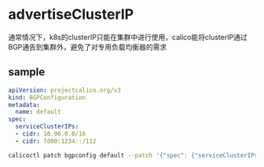 # advertiseClusterIP
通常情况下，k8s的clusterIP只能在集群中进行使用，calico能将clusterIP通过BGP通告到集群外，避免了对专用负载均衡器的需求

## sample
```yaml
apiVersion: projectcalico.org/v3
kind: BGPConfiguration
metadata:
  name: default
spec:
  serviceClusterIPs:
  - cidr: 10.96.0.0/16
  - cidr: fd00:1234::/112
```

```sh
calicoctl patch bgpconfig default --patch '{"spec": {"serviceClusterIPs": [{"cidr": "10.0.0.0/24"}]}}'
```
